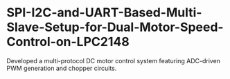 # SPI-I2C-and-UART-Based-Multi-Slave-Setup-for-Dual-Motor-Speed-Control-on-LPC2148
Developed a multi-protocol DC motor control system featuring ADC-driven PWM generation and chopper circuits. 
